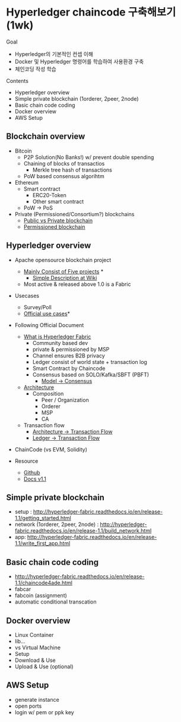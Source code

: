 
Hyperledger chaincode 구축해보기 (1wk)
=============

Goal
 - Hyperledger의 기본적인 컨셉 이해
 - Docker 및 Hyperledger 명령어를 학습하여 사용환경 구축 
 - 체인코딩 작성 학습

Contents
- Hyperledger overview
- Simple private blockchain (1orderer, 2peer, 2node)
- Basic chain code coding 
- Docker overview
- AWS Setup


Blockchain overview
-------------
- Bitcoin
    - P2P Solution(No Banks!) w/ prevent double spending
    - Chaining of blocks of transactios
        - Merkle tree hash of transactions
    - PoW based consensus algorihtm
- Ethereum
    - Smart contract
        - ERC20-Token
        - Other smart contract
    - PoW -> PoS
- Private (Permissioned/Consortium?) blockchains
    - [Public vs Private blockchain](https://www.ibm.com/blogs/blockchain/2017/05/the-difference-between-public-and-private-blockchain/)
    - [Permissioned blockchain](https://www.coindesk.com/information/what-is-the-difference-between-open-and-permissioned-blockchains/)

Hyperledger overview
-------------
 - Apache opensource blockchain project
    - [Mainly Consist of Five projects](https://www.sdxcentral.com/articles/news/whats-the-difference-between-the-5-hyperledger-blockchain-projects/2017/09/) * 
        - [Simple Description at Wiki](https://wiki.hyperledger.org/) 
    - Most active & released above 1.0 is a Fabric

- Usecases
    - Survey/Poll
    - [Official use cases](https://wiki.hyperledger.org/groups/requirements/use-case-inventory)*

- Following Official Document
    - [What is Hyperledger Fabric](http://hyperledger-fabric.readthedocs.io/en/v1.1.0-alpha/blockchain.html#what-is-hyperledger-fabric)
        - Community based dev
        - private & permissioned by MSP
        - Channel ensures B2B privacy
        - Ledger consist of world state + transaction log
        - Smart Contract by Chaincode
        - Consensus based on SOLO/Kafka/SBFT (PBFT)
            - [Model -> Consensus](http://hyperledger-fabric.readthedocs.io/en/v1.1.0-alpha/fabric_model.html#consensus)
    - [Architecture](http://hyperledger-fabric.readthedocs.io/en/v1.1.0-alpha/arch-deep-dive.html)
        - Composition
            - Peer / Organization
            - Orderer
            - MSP
            - CA
    - Transaction flow
        - [Architecture -> Transaction Flow](http://hyperledger-fabric.readthedocs.io/en/v1.1.0-alpha/txflow.html)
        - [Ledger -> Transaction Flow](http://hyperledger-fabric.readthedocs.io/en/v1.1.0-alpha/ledger.html#transaction-flow)
        
- ChainCode (vs EVM, Solidity)

- Resource
    - [Github](https://github.com/hyperledger/fabric)
    - [Docs v1.1](http://hyperledger-fabric.readthedocs.io/en/v1.1.0-alpha/)


Simple private blockchain
-------------
- setup : http://hyperledger-fabric.readthedocs.io/en/release-1.1/getting_started.html
- network (1orderer, 2peer, 2node) : http://hyperledger-fabric.readthedocs.io/en/release-1.1/build_network.html
- app: http://hyperledger-fabric.readthedocs.io/en/release-1.1/write_first_app.html


Basic chain code coding 
-------------

- http://hyperledger-fabric.readthedocs.io/en/release-1.1/chaincode4ade.html
- fabcar
- fabcoin (assignment)
- automatic conditional transcation


Docker overview
-------------

- Linux Container
- lib...
- vs Virtual Machine
- Setup
- Download & Use
- Upload & Use (optional)


AWS Setup
-------------
 - generate instance
 - open ports
 - login w/ pem or ppk key
